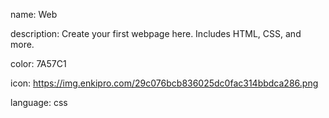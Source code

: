 name: Web

description: Create your first webpage here. Includes HTML, CSS, and more.

color: 7A57C1

icon: https://img.enkipro.com/29c076bcb836025dc0fac314bbdca286.png

language: css
